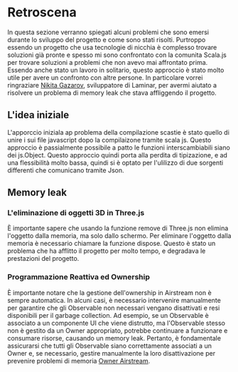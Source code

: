 # Retroscena

In questa sezione verranno spiegati alcuni problemi che sono emersi durante lo sviluppo del progetto e come sono stati risolti. Purtroppo essendo un progetto che usa tecnologie di nicchia è complesso trovare soluzioni già pronte e spesso mi sono confrontato con la comunita Scala.js per trovare soluzioni a problemi che non avevo mai affrontato prima. Essendo anche stato un lavoro in solitario, questo approccio è stato molto utile per avere un confronto con altre persone. In particolare vorrei ringraziare [Nikita Gazarov](https://github.com/raquo), sviluppatore di Laminar, per avermi aiutato a risolvere un problema di memory leak che stava affliggendo il progetto.

## L'idea iniziale

L'apporccio iniziala ap problema della compilazione scastie è stato quello di unire i sui file javascript dopo la compilaizone tramite scala js. Questo approccio è passialmente possibile a patto le funzioni interscambiabili siano dei js.Object. Questo approccio quindi porta alla perdita di tipizazione, e ad una flessibilità molto bassa, quindi si è optato per l'ulilizzo di due sorgenti differenti che comunicano tramite Json.

## Memory leak

### L'eliminazione di oggetti 3D in Three.js

È importante sapere che usando la funzione remove di Three.js non elimina l'oggetto dalla memoria, ma solo dallo schermo. Per eliminare l'oggetto dalla memoria è necessario chiamare la funzione dispose. Questo è stato un problema che ha afflitto il progetto per molto tempo, e degradava le prestazioni del progetto.

### Programmazione Reattiva ed Ownership

 È importante notare che la gestione dell'ownership in Airstream non è sempre automatica. In alcuni casi, è necessario intervenire manualmente per garantire che gli Observable non necessari vengano disattivati e resi disponibili per il garbage collection. Ad esempio, se un Observable è associato a un componente UI che viene distrutto, ma l'Observable stesso non è gestito da un Owner appropriato, potrebbe continuare a funzionare e consumare risorse, causando un memory leak. Pertanto, è fondamentale assicurarsi che tutti gli Observable siano correttamente associati a un Owner e, se necessario, gestire manualmente la loro disattivazione per prevenire problemi di memoria [Owner Airstream](https://arc.net/l/quote/emkirpgc).

